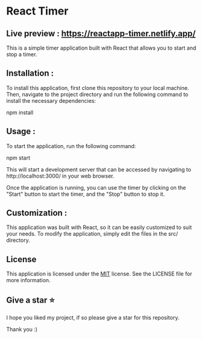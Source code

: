 
# React Timer

## Live preview : https://reactapp-timer.netlify.app/ 

This is a simple timer application built with React that allows you to start and stop a timer.

## Installation :
To install this application, first clone this repository to your local machine. Then, navigate to the project directory and run the following command to install the necessary dependencies:

npm install

## Usage :

To start the application, run the following command:

npm start

This will start a development server that can be accessed by navigating to http://localhost:3000/ in your web browser.

Once the application is running, you can use the timer by clicking on the "Start" button to start the timer, and the "Stop" button to stop it.
## Customization :
This application was built with React, so it can be easily customized to suit your needs. To modify the application, simply edit the files in the src/ directory.
## License

This application is licensed under the [MIT](https://choosealicense.com/licenses/mit/) license. See the LICENSE file for more information.

## Give a star ⭐

I hope you liked my project, if so please give a star for this repository.

Thank you :)


